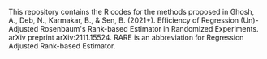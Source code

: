 This repository contains the R codes for the methods proposed in Ghosh, A., Deb, N., Karmakar, B., & Sen, B. (2021+). Efficiency of Regression (Un)-Adjusted Rosenbaum's Rank-based Estimator in Randomized Experiments. arXiv preprint arXiv:2111.15524. 
RARE is an abbreviation for Regression Adjusted Rank-based Estimator.

